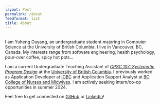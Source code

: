 ```yaml
---
layout: Post
permalink: /about
feedformat: list
title: About
---
```


\
I am Yuheng Ouyang, an undergraduate student majoring in Computer Science at the University of British Columbia. I live in Vancouver, BC, Canada. My interests range from software engineering, health psychology, pour-over coffee, spicy hot pots...

I am a current Undergraduate Teaching Assistant of [*CPSC 107: Systematic Program Design*](https://cs110.students.cs.ubc.ca/admin/107-syllabus.html) at the [University of British Columbia](https://www.ubc.ca/). I previously worked as Application Developer at [ICBC](https://www.icbc.com/) and Application Support Analyst at [BC College of Nurses and Midwives](https://www.bccnm.ca/). I am actively seeking intern/co-op opportunities in summer 2024.

Feel free to get connected on [GitHub](https://github.com/yhouyang02) or [LinkedIn](https://www.linkedin.com/in/youyang21/)!

